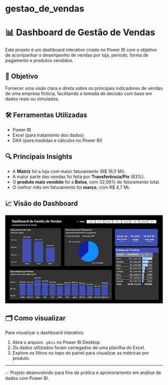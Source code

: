 # gestao_de_vendas

# 📊 Dashboard de Gestão de Vendas

Este projeto é um dashboard interativo criado no Power BI com o objetivo de acompanhar o desempenho de vendas por loja, período, forma de pagamento e produtos vendidos.

## 📌 Objetivo

Fornecer uma visão clara e direta sobre os principais indicadores de vendas de uma empresa fictícia, facilitando a tomada de decisão com base em dados reais ou simulados.

## 🛠️ Ferramentas Utilizadas

- Power BI
- Excel (para tratamento dos dados)
- DAX (para medidas e cálculos no Power BI)

## 🔍 Principais Insights

- A **Matriz** foi a loja com maior faturamento (R$ 16,0 Mi).
- A maior parte das vendas foi feita por **Transferência/Pix** (63%).
- O **produto mais vendido** foi a **Bolsa**, com 32,06% do faturamento total.
- O melhor mês em faturamento foi **março**, com R$ 4,7 Mi.

## 📈 Visão do Dashboard

![Dashboard de Gestão de Vendas](dashboard-vendas.png)

## 🗂️ Como visualizar

Para visualizar o dashboard interativo:

1. Abra o arquivo `.pbix` no Power BI Desktop.
2. Os dados utilizados foram carregados de uma planilha do Excel.
3. Explore os filtros no topo do painel para visualizar as métricas por produto.

---

✅ Projeto desenvolvido para fins de prática e aprimoramento em análise de dados com Power BI.  
